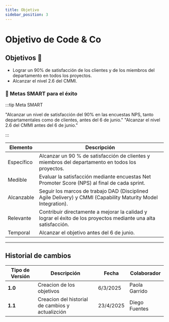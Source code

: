 ```yaml
---
title: Objetivo
sidebar_position: 3
---
```


# Objetivo de Code & Co

## Objetivos 🎯

- Lograr un 90% de satisfacción de los clientes y de los miembros del departamento en todos los proyectos.
- Alcanzar el nivel 2.6 del CMMI.

### 🚀 Metas SMART para el éxito

:::tip Meta SMART

"Alcanzar un nivel de satisfacción del 90% en las encuestas NPS, tanto departamentales como de clientes, antes del 6 de junio."
"Alcanzar el nivel 2.6 del CMMI antes del 6 de junio."

:::

| Elemento      | Descripción                                      |
| ------------- | --------- |
| Específico    | Alcanzar un 90 % de satisfacción de clientes y miembros del departamento en todos los proyectos. |
| Medible    | Evaluar la satisfacción mediante encuestas Net Promoter Score (NPS) al final de cada sprint. |
| Alcanzable    | Seguir los marcos de trabajo DAD (Disciplined Agile Delivery) y CMMI (Capability Maturity Model Integration). |
| Relevante    | Contribuir directamente a mejorar la calidad y lograr el éxito de los proyectos mediante una alta satisfacción.|
| Temporal    | Alcanzar el objetivo antes del 6 de junio. |

---




## Historial de cambios

| **Tipo de Versión** | **Descripción**                               | **Fecha** | **Colaborador**                 |
| ------------------- | --------------------------------------------- | --------- | ------------------------------- |
| **1.0**             | Creacion de los objetivos   | 6/3/2025  | Paola Garrido |
| **1.1**             | Creacion del historial de cambios y actualizción  | 23/4/2025  | Diego Fuentes |